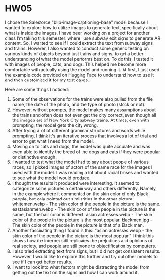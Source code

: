 # HW05

I chose the Salesforce "blip-image-captioning-base" model because I wanted to explore how to utilize images to generate text, specifically about what is inside the images. I have been working on a project for another class I’m taking this semester, where I use subway exit signs to generate AR content. So, I wanted to see if I could extract the text from subway signs and trains. However, I also wanted to conduct some generic testing on various kinds of objects beyond just trains and signs, to get a better understanding of what the model performs best on. To do this, I tested it with images of people, cats, and dogs. This helped me become more comfortable with actually using the model and running it. At first, I just used the example code provided on Hugging Face to understand how to use it and then customized it for my test cases.

Here are some things I noticed:

1. Some of the observations for the trains were also pulled from the file name, the date of the photo, and the type of photo (stock or not).
2. However, without prompts, the model makes many assumptions about the trains and often does not even get the city correct, even though all the images are of New York City subway trains. At times, even with prompting, the model gets the city wrong.
3. After trying a lot of different grammar structures and words while prompting, I think it's an iterative process that involves a lot of trial and error to get what I need from the model.
4. Moving on to cats and dogs, the model was quite accurate and was even able to identify the breed of the dogs and cats if they were popular or distinctive enough.
5. I wanted to test what the model had to say about people of various races, so I picked images of actors of the same race for the images I used with the model. I was reading a lot about racial biases and wanted to see what the model would produce.
6. I thought the results it produced were interesting. It seemed to categorize some pictures a certain way and others differently. Namely, in the example where it commented on the skin color of only Black people, but only pointed out similarities in the other picture:
whitemen.webp - The skin color of the people in the picture is the same.
eastasianmen.webp - The skin color of the people in the picture is the same, but the hair color is different.
asian actresses.webp - The skin color of the people in the picture is the most popular.
blackmen.jpg - The skin color of the people in the picture is that of a Black man.
7. Another fascinating thing I found is this: "asian actresses.webp - the skin color of the people in the picture is the most popular." I think this shows how the internet still replicates the prejudices and opinions of real society, and people are still prone to objectification by computers.
8. I also tried extracting text from signs, but I did not get consistent results. However, I would like to explore this further and try out other models to see if I can get better results.
9. I want to look into what factors might be distracting the model from getting out the text on the signs and how I can work around it. 
